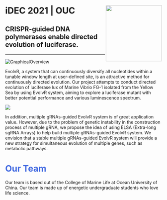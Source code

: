 # **iDEC 2021 | OUC**<img width="180" src="https://user-images.githubusercontent.com/91862733/137308255-161db3ae-8ab2-4c21-b66c-0a4e27e4701f.png" img align= "right">

<div style="text-align: left">
<h2><strong>CRISPR-guided DNA polymerases enable directed evolution of luciferase.</strong></h2>
</div>
<hr style="height:3px;border:none;color:#808080;background-color:#808080;" />

![GraphicalOverview](https://user-images.githubusercontent.com/91862733/136969711-fd247614-6f98-4fbc-acd3-490ee0aeefb2.jpg)


EvolvR, a system that can continuously diversify all nucleotides within a tunable window length at user-defined site, is an attractive method for continuously directed evolution. Our project attempts to conduct directed evolution of luciferase lux of Marine Vibrio FG-1 isolated from the Yellow Sea by using EvolvR system, aiming to explore a luciferase mutant with better potential performance and various luminescence spectrum. 

<img src="https://user-images.githubusercontent.com/91862733/137352557-6e1974d0-54fe-43ab-a9aa-0949511841dd.png">

In addition, multiple gRNAs-guided EvolvR system is of great application value. However, due to the problem of genetic instability in the construction process of multiple gRNA, we propose the idea of using ELSA (Extra-long sgRNA Arrays) to help build multiple gRNAs-guided EvolvR system. We envision that a stable multiple gRNAs-guided EvolvR system will provide a new strategy for simultaneous evolution of multiple genes, such as metabolic pathways. 

# <span style="color:royalblue"> **Our Team** </span>

Our team is based out of the College of Marine Life at Ocean University of China. Our team is made up of energetic undergraduate students who love life science.
